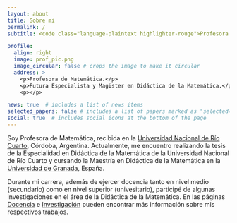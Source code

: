 ```yaml
---
layout: about
title: Sobre mi
permalink: /
subtitle: <code class="language-plaintext highlighter-rouge">Profesora de Matemática</code>

profile:
  align: right
  image: prof_pic.png
  image_circular: false # crops the image to make it circular
  address: >
    <p>Profesora de Matemática.</p>
    <p>Futura Especialista y Magister en Didáctica de la Matemática.</p>
    <p></p>

news: true  # includes a list of news items
selected_papers: false # includes a list of papers marked as "selected={true}"
social: true  # includes social icons at the bottom of the page
---
```


Soy Profesora de Matemática, recibida en la [Universidad Nacional de Río Cuarto](https://www.unrc.edu.ar/), Córdoba, Argentina. Actualmente, me encuentro realizando la tesis de la Especialidad en Didáctica de la Matemática de la Universidad Nacional de Río Cuarto y cursando la Maestría en Didáctica de la Matemática en la [Universidad de Granada](https://www.ugr.es/), España.

Durante mi carrera, además de ejercer docencia tanto en nivel medio (secundario) como en nivel superior (univesitario), participé de algunas investigaciones en el área de la Didáctica de la Matemática. En las páginas [Docencia](/teaching/) e [Investigación](/research/) pueden encontrar más información sobre mis respectivos trabajos.
